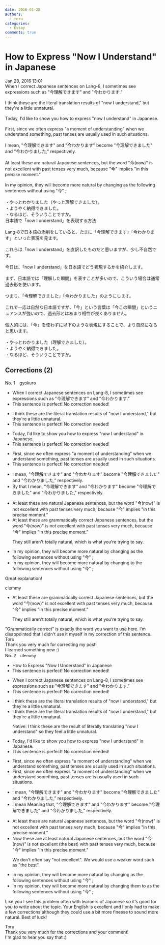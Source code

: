 ```yaml
---
date: 2016-01-28
authors:
  - toru
categories:
  - Essay
comments: true
---
```


# How to Express "Now I Understand" in Japanese
<div class="date">Jan 28, 2016 13:01</div>
<div id="post"><div id="body_show_ori">
When I correct Japanese sentences on Lang-8, I sometimes see expressions such as "今理解できます" and "今わかります."<br/><br/>I think these are the literal translation results of "now I understand," but they're a little unnatural.<br/><br/>Today, I'd like to show you how to express "now I understand" in Japanese.<br/><br/>First, since we often express "a moment of understanding" when we understand something, past tenses are usually used in such situations.<br/><br/>I mean, "今理解できます" and "今わかります" become "今理解できました" and "今わかりました," respectively.<br/><br/>At least these are natural Japanese sentences, but the word "今(now)" is not excellent with past tenses very much, because "今" implies "in this precise moment."<br/><br/>In my opinion, they will become more natural by changing as the following sentences without using "今" ;<br/><br/>・やっとわかりました（やっと理解できました）。<br/>・ようやく納得できました。<br/>・なるほど、そういうことですか。
</div></div>

<!-- more -->

<div id="post_ja"><div id="body_show_mo">
日本語で「now I understand」を表現する方法<br/><br/>Lang-8で日本語の添削をしていると、たまに「今理解できます」「今わかります」といった表現を見ます。<br/><br/>これらは「now I understand」を直訳したものだと思いますが、少し不自然です。<br/><br/>今日は、「now I understand」を日本語でどう表現するかを紹介します。<br/><br/>まず、日本語では「理解した瞬間」を表すことが多いので、こういう場合は通常過去形を使います。<br/><br/>つまり、「今理解できました」「今わかりました」のようにします。<br/><br/>これで一応は自然な日本語ですが、「今」という言葉は「今この瞬間」というニュアンスが強いので、過去形とはあまり相性が良くありません。<br/><br/>個人的には、「今」を使わずに以下のような表現にすることで、より自然になると思います。<br/><br/>・やっとわかりました（理解できました）。<br/>・ようやく納得できました。<br/>・なるほど、そういうことですか。
</div></div>

## Corrections (2)
<div id="block"><div class="first_name"> No. 1　<span class="just_name">gyokuro</span></div><div id="block2">
<ul class="correction_field">
<li class="incorrect">When I correct Japanese sentences on Lang-8, I sometimes see expressions such as "今理解できます" and "今わかります."</li>
<li class="corrected perfect">This sentence is perfect! No correction needed!</li>
</ul>
<ul class="correction_field">
<li class="incorrect">I think these are the literal translation results of "now I understand," but they're a little unnatural.</li>
<li class="corrected perfect">This sentence is perfect! No correction needed!</li>
</ul>
<ul class="correction_field">
<li class="incorrect">Today, I'd like to show you how to express "now I understand" in Japanese.</li>
<li class="corrected perfect">This sentence is perfect! No correction needed!</li>
</ul>
<ul class="correction_field">
<li class="incorrect">First, since we often express "a moment of understanding" when we understand something, past tenses are usually used in such situations.</li>
<li class="corrected perfect">This sentence is perfect! No correction needed!</li>
</ul>
<ul class="correction_field">
<li class="incorrect">I mean, "今理解できます" and "今わかります" become "今理解できました" and "今わかりました," respectively.</li>
<li class="corrected correct">
<span class="f_blue">By that I</span> mean, "今理解できます" and "今わかります" become "今理解できました" and "今わかりました," respectively.
</li>
</ul>
<ul class="correction_field">
<li class="incorrect">At least these are natural Japanese sentences, but the word "今(now)" is not excellent with past tenses very much, because "今" implies "in this precise moment."</li>
<li class="corrected correct">
At least these are <span class="f_blue">grammatically correct </span>Japanese sentences, but the word "今(now)" is not excellent with past tenses very much, because "今" implies "in this precise moment."
<p class="correction_comment">They still aren't totally natural, which is what you're trying to say.</p>
</li>
</ul>
<ul class="correction_field">
<li class="incorrect">In my opinion, they will become more natural by changing as the following sentences without using "今" ;</li>
<li class="corrected correct">
In my opinion, they will become more natural by changing <span class="f_red">to </span>the following sentences without using "今" ;
</li>
</ul>
<p class="comment_small">
 Great explanation!
</p>

</div><div class="name"><span class="just_name">clemmy</span><br><div class="quote_field"><ul class="correction_field">
<li class="corrected correct">
At least these are <span class="f_blue">grammatically correct </span>Japanese sentences, but the word "今(now)" is not excellent with past tenses very much, because "今" implies "in this precise moment."
<p class="correction_comment">
They still aren't totally natural, which is what you're trying to say.
</p>
</li>
</ul></div>
"Grammatically correct" is exactly the word you want to use here. I'm disappointed that I didn't use it myself in my correction of this sentence. 
</div>
<div class="name"><span class="just_name">Toru</span><br>
Thank you very much for correcting my post!<br/>I learned something new :)
</div>
</div>
<div id="block"><div class="first_name"> No. 2　<span class="just_name">clemmy</span></div><div id="block2">
<ul class="correction_field">
<li class="incorrect">How to Express "Now I Understand" in Japanese</li>
<li class="corrected perfect">This sentence is perfect! No correction needed!</li>
</ul>
<ul class="correction_field">
<li class="incorrect">When I correct Japanese sentences on Lang-8, I sometimes see expressions such as "今理解できます" and "今わかります."</li>
<li class="corrected perfect">This sentence is perfect! No correction needed!</li>
</ul>
<ul class="correction_field">
<li class="incorrect">I think these are the literal translation results of "now I understand," but they're a little unnatural.</li>
<li class="corrected correct">
I think these are the literal translation <span class="sline"><span class="f_red">results </span></span>of "now I understand," but they're a little unnatural.
<p class="correction_comment">Native: I think these are the result of literally translating "now I understand" so they feel a little unnatural.</p>
</li>
</ul>
<ul class="correction_field">
<li class="incorrect">Today, I'd like to show you how to express "now I understand" in Japanese.</li>
<li class="corrected perfect">This sentence is perfect! No correction needed!</li>
</ul>
<ul class="correction_field">
<li class="incorrect">First, since we often express "a moment of understanding" when we understand something, past tenses are usually used in such situations.</li>
<li class="corrected correct">
First, since we often express "a moment of understanding" when we understand something, past tense<span class="f_red"><span class="sline">s</span></span> <span class="f_red"><span class="sline">are</span></span> <span class="f_blue">is</span> usually used in such situations.
</li>
</ul>
<ul class="correction_field">
<li class="incorrect">I mean, "今理解できます" and "今わかります" become "今理解できました" and "今わかりました," respectively.</li>
<li class="corrected correct">
<span class="f_red"><span class="sline">I mean </span></span><span class="f_blue">Meaning that</span>, "今理解できます" and "今わかります" become "今理解できました" and "今わかりました," respectively.
</li>
</ul>
<ul class="correction_field">
<li class="incorrect">At least these are natural Japanese sentences, but the word "今(now)" is not excellent with past tenses very much, because "今" implies "in this precise moment."</li>
<li class="corrected correct">
<span class="f_blue">Now these are at least </span>natural Japanese sentences, but the word "今(now)" is not excellent (<span class="f_blue">the best</span>) with past tense<span class="f_red"><span class="sline">s very much</span></span>, because "今" implies "in this precise moment."
<p class="correction_comment">We don't often say "not excellent". We would use a weaker word such as "the best".</p>
</li>
</ul>
<ul class="correction_field">
<li class="incorrect">In my opinion, they will become more natural by changing as the following sentences without using "今" ;</li>
<li class="corrected correct">
In my opinion, they will become more natural by changing <span class="f_blue">them to </span><span class="f_red"><span class="sline">as </span></span>the following sentences without using "今" ;
</li>
</ul>
<p class="comment_small">
 Like you I see this problem often with learners of Japanese so it's good for you to write about the topic. Your English is excellent and I only had to make a few corrections although they could use a bit more finesse to sound more natural. Best of luck!
</p>

</div><div class="name"><span class="just_name">Toru</span><br>
Thank you very much for the corrections and your comment!<br/>I'm glad to hear you say that :)
</div>
</div>
